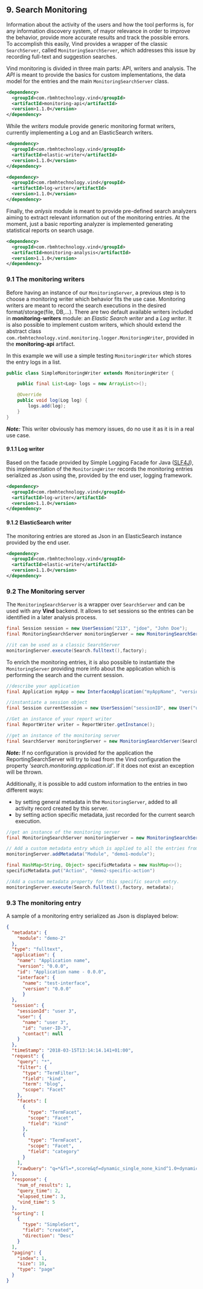 ## 9. Search Monitoring

Information about the activity of the users and how the tool performs is, for any information discovery system, of
mayor relevance in order to improve the behavior, provide more accurate results and track the possible errors. To
accomplish this easily, Vind provides a wrapper of the classic `SearchServer`, called `MonitoringSearchServer`,
which addresses this issue by recording full-text and suggestion searches.

Vind monitoring is divided in three main parts: API, writers and analysis. The *API* is meant to provide the basics
for custom implementations, the data model for the entries and the main `MonitoringSearchServer` class.

```xml
<dependency>
  <groupId>com.rbmhtechnology.vind</groupId>
  <artifactId>monitoring-api</artifactId>
  <version>1.1.0</version>
</dependency>
```
While the *writers* module provide generic monitoring format writers, currently implementing a Log and an ElasticSearch writers.

```xml
<dependency>
  <groupId>com.rbmhtechnology.vind</groupId>
  <artifactId>elastic-writer</artifactId>
  <version>1.1.0</version>
</dependency>

<dependency>
  <groupId>com.rbmhtechnology.vind</groupId>
  <artifactId>log-writer</artifactId>
  <version>1.1.0</version>
</dependency>
```

Finally, the *anlysis* module is meant to provide pre-defined search analyzers aiming to extract relevant information
out of the monitoring entries. At the moment, just a basic reporting analyzer is implemented generating statistical
reports on search usage.

```xml
<dependency>
  <groupId>com.rbmhtechnology.vind</groupId>
  <artifactId>monitoring-analysis</artifactId>
  <version>1.1.0</version>
</dependency>
```

### 9.1 The monitoring writers

Before having an instance of our `MonitoringServer`, a previous step is to choose a monitoring writer which behavior fits
the use case. Monitoring writers are meant to record the search executions in the desired format/storage(file, DB,...).
There are two default available writers included in **monitoring-writers** module: an _Elastic Search writer_ and a _Log writer_.
It is also possible to implement custom writers, which should extend the abstract class `com.rbmhtechnology.vind.monitoring.logger.MonitoringWriter`,
provided in the **monitoring-api** artifact.

In this example we will use a simple testing `MonitoringWriter` which stores the entry logs in a list.

```java
public class SimpleMonitoringWriter extends MonitoringWriter {

    public final List<Log> logs = new ArrayList<>();

    @Override
    public void log(Log log) {
        logs.add(log);
    }
}
```  
**_Note:_** This writer obviously has memory issues, do no use it as it is in a real use case.

#### 9.1.1 Log writer

Based on the facade provided by Simple Logging Facade for Java ([SLF4J](http://www.slf4j.org)), this implementation of the `MonitoringWriter` records
the monitoring entries serialized as Json using the, provided by the end user, logging framework.

```xml
<dependency>
  <groupId>com.rbmhtechnology.vind</groupId>
  <artifactId>log-writer</artifactId>
  <version>1.1.0</version>
</dependency>
```

#### 9.1.2 ElasticSearch writer

The monitoring entries are stored as Json in an ElasticSearch instance provided by the end user.

```xml
<dependency>
  <groupId>com.rbmhtechnology.vind</groupId>
  <artifactId>elastic-writer</artifactId>
  <version>1.1.0</version>
</dependency>
```

### 9.2 The Monitoring server

The `MonitoringSearchServer` is a wrapper over `SearchServer` and can be used with any **Vind** backend. It
allows to set sessions so the entries can be identified in a later analysis process.

```java
final Session session = new UserSession("213", "jdoe", "John Doe");
final MonitoringSearchServer monitoringServer = new MonitoringSearchServer(server, session);

//it can be used as a classic SearchServer
monitoringServer.execute(Search.fulltext(),factory);
```

To enrich the monitoring entries, it is also possible to instantiate the `MonitoringServer` providing more info about the
application which is performing the search and the current session.

```java
//describe your application
final Application myApp = new InterfaceApplication("myAppName", "version-0.1.0",new Interface("myInterface", "version-0.0.1"));

//instantiate a session object
final Session currentSession = new UserSession("sessionID", new User("userName", "userID", "user.contact@example.org"));

//Get an instance of your report writer
final ReportWriter writer = ReportWriter.getInstance();

//get an instance of the monitoring server
final SearchServer monitoringServer = new MonitoringSearchServer(SearchServer.getInstance(), myApp, currentSession, writer);
```

**_Note:_** If no configuration is provided for the application the ReportingSearchServer will try to load from the Vind
configuration the property _'search.monitoring.application.id'_. If it does not exist an exception will be thrown.

Additionally, it is possible to add custom information to the entries in two different ways: 
* by setting general metadata in the `MonitoringServer`, added to all activity record created by this server.
* by setting action specific metadata, just recorded for the current search execution.

```java
//get an instance of the monitoring server
final MonitoringSearchServer monitoringServer = new MonitoringSearchServer(SearchServer.getInstance(), myApp, currentSession, writer);

// Add a custom metadata entry which is applied to all the entries from this server.
monitoringServer.addMetadata("Module", "demo1-module");

final HashMap<String, Object> specificMetadata = new HashMap<>();
specificMetadata.put("Action", "demo2-specific-action")

//Add a custom metadata property for this specific search entry.
monitoringServer.execute(Search.fulltext(),factory, metadata);
```

### 9.3 The monitoring entry
A sample of a monitoring entry serialized as Json is displayed below:
```json
{
  "metadata": {
    "module": "demo-2"
  },
  "type": "fulltext",
  "application": {
    "name": "Application name",
    "version": "0.0.0",
    "id": "Application name - 0.0.0",
    "interface": {
      "name": "test-interface",
      "version": "0.0.0"
      }
  },
  "session": {
    "sessionId": "user 3",
    "user": {
      "name": "user 3",
      "id": "user-ID-3",
      "contact": null
    }
  },
  "timeStamp": "2018-03-15T13:14:14.141+01:00",
  "request": {
    "query": "*",
    "filter": {
      "type": "TermFilter",
      "field": "kind",
      "term": "blog",
      "scope": "Facet"
    },
    "facets": [
      {
        "type": "TermFacet",
        "scope": "Facet",
        "field": "kind"
      },
      {
        "type": "TermFacet",
        "scope": "Facet",
        "field": "category"
      }
    ],
    "rawQuery": "q=*&fl=*,score&qf=dynamic_single_none_kind^1.0+dynamic_single_en_title^1.0+dynamic_multi_en_category^1.2&defType=edismax&fq=_type_:NewsItem&fq=dynamic_single_facet_string_kind:\"blog\"&start=0&rows=10"
  },
  "response": {
    "num_of_results": 1,
    "query_time": 2,
    "elapsed_time": 3,
    "vind_time": 5
  },
  "sorting": [
    {
      "type": "SimpleSort",
      "field": "created",
      "direction": "Desc"
    }
  ],
  "paging": {
    "index": 1,
    "size": 10,
    "type": "page"
  }
}
```
